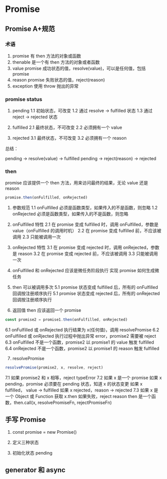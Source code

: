 # Promise

## Promise A+规范

### 术语

1. promise 有 then 方法的对象或函数
2. thenable 是一个有 then 方法的对象或者函数
3. value promise 成功状态的值，resolve(value)，可以是任何值，包括 promise
4. reason promise 失败状态的值，reject(reason)
5. exception 使用 throw 抛出的异常

### promise status

1. pending
   1.1 初始状态，可改变
   1.2 通过 resolve -> fulfilled 状态
   1.3 通过 reject -> rejected 状态

2. fulfilled
   2.1 最终状态，不可改变
   2.2 必须拥有一个 value

3. rejected
   3.1 最终状态，不可改变
   3.2 必须拥有一个 reason

总结：

pending -> resolve(value) -> fulfilled
pending -> reject(reason) -> rejected

### then

promise 应该提供一个 then 方法，用来访问最终的结果，无论 value 还是 reason

```js
promise.then(onFulfilled, onRejected)
```

1. 参数规范
   1.1 onFulfilled 必须是函数类型，如果传入的不是函数，则忽略
   1.2 onRejected 必须是函数类型，如果传入的不是函数，则忽略

2. onFulfilled 特性
   2.1 在 promise 变成 fulfilled 时，调用 onFulfilled，参数是 value（onFulfilled 的调用时机）
   2.2 在 promise 变成 fulfilled 前，不应该被调用
   2.3 只能被调用一次

3. onRejected 特性
   3.1 在 promise 变成 rejected 时，调用 onRejected，参数是 reason
   3.2 在 promise 变成 rejected 前，不应该被调用
   3.3 只能被调用一次

4. onFulfilled 和 onRejected 应该是微任务阶段执行
   实现 promise 如何生成微任务

5. then 可以被调用多次
   5.1 promise 状态变成 fulfilled 后，所有的 onFulfilled 回调按注册顺序执行
   5.1 promise 状态变成 rejected 后，所有的 onRejected 回调按注册顺序执行

6. 返回值
   then 应该返回一个 promise

```js
const promise2 = promise1.then(onFulfilled, onRejected)
```

6.1 onFulfilled 或 onRejected 执行结果为 x(任何值)，调用 resolvePromise
6.2 onFulfilled 或 onRjected 执行过程中抛出异常 error，promise2 需要被 reject
6.3 onFulfilled 不是一个函数，promise2 以 promise1 的 value 触发 fulfilled
6.4 onRejected 不是一个函数，promise2 以 promise1 的 reason 触发 fulfilled

7. resolvePromise

```js
resolvePromise(promise2, x, resolve, reject)
```

7.1 如果 promise2 和 x 相等，reject typeError
7.2 如果 x 是一个 promise
如果 x pending，promise 必须要在 pending 状态，知道 x 的状态变更
如果 x fulfilled， value -> fulfilled
如果 x rejected，reason -> rejected
7.3 如果 x 是一个 Object 或 Function
获取 x.then 如果失败，reject reason
then 是一个函数，then.call(x, resolvePromiseFn, rejectPromiseFn)

## 手写 Promise

1. const promise = new Promise()

2. 定义三种状态

3. 初始化状态 pending

## generator 和 async
